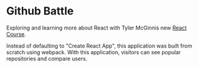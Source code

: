 # Github Battle

Exploring and learning more about React with Tyler McGinnis new [React Course](https://tylermcginnis.com/courses/).

Instead of defaulting to "Create React App", this application was built from scratch using webpack. With this application, visitors can see popular repositories and compare users.
